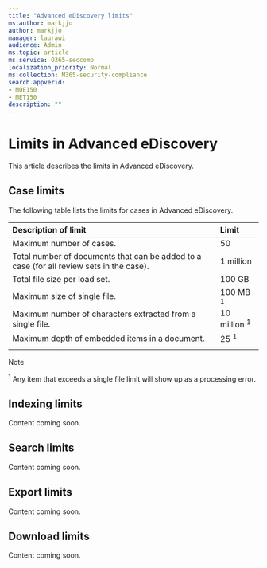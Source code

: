 ```yaml
---
title: "Advanced eDiscovery limits"
ms.author: markjjo
author: markjjo
manager: laurawi
audience: Admin
ms.topic: article
ms.service: O365-seccomp
localization_priority: Normal
ms.collection: M365-security-compliance 
search.appverid: 
- MOE150
- MET150
description: ""
---
```


# Limits in Advanced eDiscovery

This article describes the limits in Advanced eDiscovery.

## Case limits

The following table lists the limits for cases in Advanced eDiscovery.

|**Description of limit**|**Limit**|
  |:-----|:-----|
  |Maximum number of cases.  <br/> |50  <br/> |
  |Total number of documents that can be added to a case (for all review sets in the case).  <br/> |1 million  <br/> |
  |Total file size per load set.  <br/> |100 GB  <br/> |
  |Maximum size of single file.   <br/> |100 MB <sup>1</sup> <br/> |
  |Maximum number of characters extracted from a single file.  <br/> |10 million <sup>1</sup> <br/> |
  |Maximum depth of embedded items in a document.  <br/> |25 <sup>1</sup> <br/> |
|||
 > [!NOTE]
> <sup>1</sup> Any item that exceeds a single file limit will show up as a processing error. 

## Indexing limits

Content coming soon.

## Search limits

Content coming soon.

## Export limits

Content coming soon.

## Download limits

Content coming soon.


